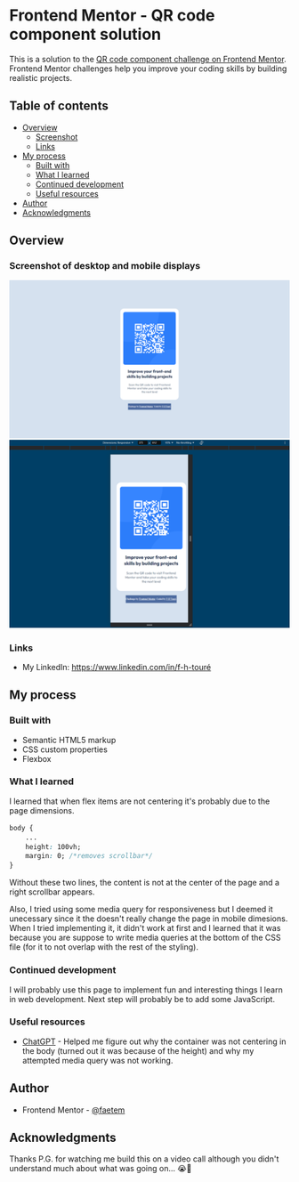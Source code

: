 # Frontend Mentor - QR code component solution

This is a solution to the [QR code component challenge on Frontend Mentor](https://www.frontendmentor.io/challenges/qr-code-component-iux_sIO_H). Frontend Mentor challenges help you improve your coding skills by building realistic projects. 

## Table of contents

- [Overview](#overview)
  - [Screenshot](#screenshot)
  - [Links](#links)
- [My process](#my-process)
  - [Built with](#built-with)
  - [What I learned](#what-i-learned)
  - [Continued development](#continued-development)
  - [Useful resources](#useful-resources)
- [Author](#author)
- [Acknowledgments](#acknowledgments)

## Overview

### Screenshot of desktop and mobile displays

![](./images/qr_code_desktop_ver.png)
![](./images/qr_code_mobile_ver.png)

### Links

- My LinkedIn: https://www.linkedin.com/in/f-h-touré 

## My process

### Built with

- Semantic HTML5 markup
- CSS custom properties
- Flexbox

### What I learned

I learned that when flex items are not centering it's probably due to the page dimensions. 

```css
body {
    ...
    height: 100vh; 
    margin: 0; /*removes scrollbar*/
}
```
Without these two lines, the content is not at the center of the page and a right scrollbar appears.

Also, I tried using some media query for responsiveness but I deemed it unecessary since it the doesn't really change the page in mobile dimesions. When I tried implementing it, it didn't work at first and I learned that it was because you are suppose to write media queries at the bottom of the CSS file (for it to not overlap with the rest of the styling).

### Continued development

I will probably use this page to implement fun and interesting things I learn in web development. Next step will probably be to add some JavaScript.

### Useful resources

- [ChatGPT](https://www.chatgpt.com) - Helped me figure out why the container was not centering in the body (turned out it was because of the height) and why my attempted media query was not working.

## Author

- Frontend Mentor - [@faetem](https://www.frontendmentor.io/profile/faetem)

## Acknowledgments

Thanks P.G. for watching me build this on a video call although you didn't understand much about what was going on... :sob::pray:

